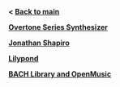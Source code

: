 **< [Back to main](index.md)**

**[Overtone Series Synthesizer](overtone_series/overtones.md)**

**[Jonathan Shapiro](Shapiro/shapiro.md)**

**[Lilypond](lilypond/lilypond.md)**

**[BACH Library and OpenMusic](bachom/bachom.md)**